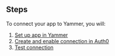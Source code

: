 ## Steps
To connect your app to Yammer, you will:
1. [Set up app in Yammer](#set-up-app-in-yammer)
2. [Create and enable connection in Auth0](#create-and-enable-connection-in-auth0)
3. [Test connection](#test-the-connection)
